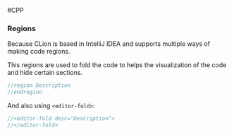 #CPP 

### Regions

Because CLion is based in IntelliJ IDEA and supports multiple ways of making code regions. 

This regions are used to fold the code to helps the visualization of the code and hide certain sections.

```cpp
//region Description
//endregion
```
And also using `<editor-fold>`: 

```cpp
//<editor-fold desc="Description">
//</editor-fold>
```